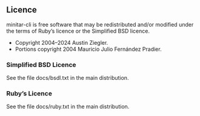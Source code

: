## Licence

minitar-cli is free software that may be redistributed and/or modified under the
terms of Ruby’s licence or the Simplified BSD licence.

- Copyright 2004–2024 Austin Ziegler.
- Portions copyright 2004 Mauricio Julio Fernández Pradier.

### Simplified BSD Licence

See the file docs/bsdl.txt in the main distribution.

### Ruby’s Licence

See the file docs/ruby.txt in the main distribution.
